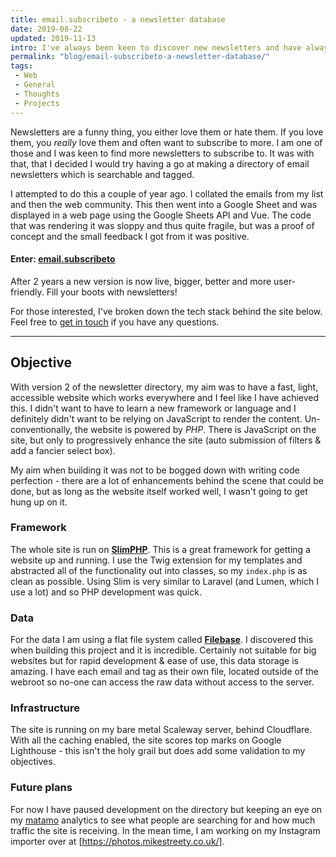 ```yaml
---
title: email.subscribeto - a newsletter database
date: 2019-08-22
updated: 2019-11-13
intro: I've always been keen to discover new newsletters and have always kept my eye out for recommendations. I decided to collate these recommendations and build a directory.
permalink: "blog/email-subscribeto-a-newsletter-database/"
tags:
 - Web
 - General
 - Thoughts
 - Projects
---
```


Newsletters are a funny thing, you either love them or hate them. If you love them, you _really_ love them and often want to subscribe to more. I am one of those and I was keen to find more newsletters to subscribe to. It was with that, that I decided I would try having a go at making a directory of email newsletters which is searchable and tagged.

I attempted to do this a couple of year ago. I collated the emails from my list and then the web community. This then went into a Google Sheet and was displayed in a web page using the Google Sheets API and Vue. The code that was rendering it was sloppy and thus quite fragile, but was a proof of concept and the small feedback I got from it was positive.

#### Enter: [email.subscribeto](https://email.subscribeto.at/)

After 2 years a new version is now live, bigger, better and more user-friendly. Fill your boots with newsletters!

For those interested, I've broken down the tech stack behind the site below. Feel free to [get in touch](https://twitter.com/mikestreety) if you have any questions.

- - -

## Objective

With version 2 of the newsletter directory, my aim was to have a fast, light, accessible website which works everywhere and I feel like I have achieved this. I didn't want to have to learn a new framework or language and I definitely didn't want to be relying on JavaScript to render the content. Un-conventionally, the website is powered by *PHP*. There is JavaScript on the site, but only to progressively enhance the site (auto submission of filters & add a fancier select box).

My aim when building it was not to be bogged down with writing code perfection - there are a lot of enhancements behind the scene that could be done, but as long as the website itself worked well, I wasn't going to get hung up on it.

### Framework

The whole site is run on **[SlimPHP](http://www.slimframework.com/)**. This is a great framework for getting a website up and running. I use the Twig extension for my templates and abstracted all of the functionality out into classes, so my `index.php` is as clean as possible. Using Slim is very similar to Laravel (and Lumen, which I use a lot) and so PHP development was quick.

### Data

For the data I am using a flat file system called **[Filebase](https://github.com/tmarois/Filebase)**. I discovered this when building this project and it is incredible. Certainly not suitable for big websites but for rapid development & ease of use, this data storage is amazing. I have each email and tag as their own file, located outside of the webroot so no-one can access the raw data without access to the server.

### Infrastructure

The site is running on my bare metal Scaleway server, behind Cloudflare. With all the caching enabled, the site scores top marks on Google Lighthouse - this isn't the holy grail but does add some validation to my objectives.

### Future plans

For now I have paused development on the directory but keeping an eye on my [matamo](https://matomo.org/) analytics to see what people are searching for and how much traffic the site is receiving.  In the mean time, I am working on my Instagram importer over at [https://photos.mikestreety.co.uk/].
